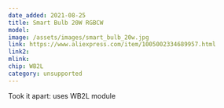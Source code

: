 ```yaml
---
date_added: 2021-08-25
title: Smart Bulb 20W RGBCW
model: 
image: /assets/images/smart_bulb_20w.jpg
link: https://www.aliexpress.com/item/1005002334689957.html
link2: 
mlink: 
chip: WB2L
category: unsupported
---
```

Took it apart: uses WB2L module
